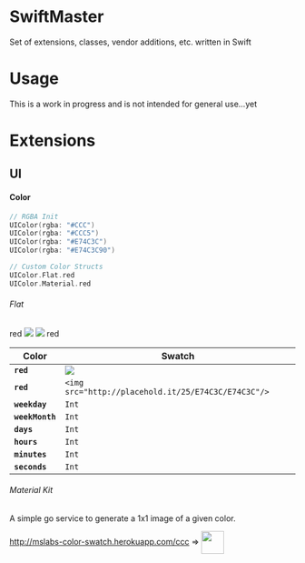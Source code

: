 # SwiftMaster

Set of extensions, classes, vendor additions, etc. written in Swift 

# Usage

This is a work in progress and is not intended for general use...yet

# Extensions #

## UI ##

#### Color ####

``` swift
// RGBA Init
UIColor(rgba: "#CCC")
UIColor(rgba: "#CCC5")
UIColor(rgba: "#E74C3C")
UIColor(rgba: "#E74C3C90")

// Custom Color Structs
UIColor.Flat.red
UIColor.Material.red
```

###### Flat ######

red  <img src="http://placehold.it/25/E74C3C/E74C3C"/>
<img src="http://placehold.it/25/E74C3C/E74C3C"/> red  

Color | Swatch
---- | ----
**`red`** |<img src="http://placehold.it/25/E74C3C/E74C3C"/>
**`red`**|`<img src="http://placehold.it/25/E74C3C/E74C3C"/>`
**`weekday`** |`Int`
**`weekMonth`**|`Int`
**`days`** |`Int`
**`hours`**|`Int`
**`minutes`** |`Int`
**`seconds`**| `Int`

###### Material Kit ######

A simple go service to generate a 1x1 image of a given color.

http://mslabs-color-swatch.herokuapp.com/ccc => <img src="http://mslabs-color-swatch.herokuapp.com/fea" width=40 height=40 style="vertical-align: middle"/>